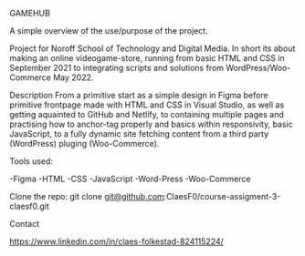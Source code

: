 GAMEHUB

A simple overview of the use/purpose of the project.

Project for Noroff School of Technology and Digital Media. In short its about making an online videogame-store, running from basic HTML and CSS in September 2021 to integrating scripts and solutions from WordPress/Woo-Commerce May 2022.  

Description
From a primitive start as a simple design in Figma before primitive frontpage made with HTML and CSS in Visual Studio, as well as getting aquainted to GitHub and Netlify, to containing multiple pages and practising how to anchor-tag properly and basics within responsivity, basic JavaScript, to a fully dynamic site fetching content from a third party (WordPress) pluging (Woo-Commerce).

Tools used:

-Figma
-HTML
-CSS
-JavaScript
-Word-Press
-Woo-Commerce

Clone the repo:
git clone git@github.com:ClaesF0/course-assigment-3-claesf0.git

Contact

https://www.linkedin.com/in/claes-folkestad-824115224/
